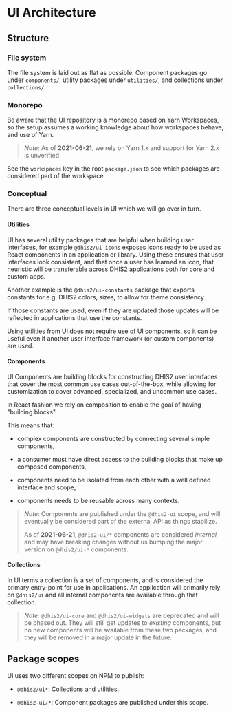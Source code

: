 # UI Architecture

## Structure

### File system

The file system is laid out as flat as possible. Component packages go
under `components/`, utility packages under `utilities/`, and
collections under `collections/`.

### Monorepo

Be aware that the UI repository is a monorepo based on Yarn Workspaces,
so the setup assumes a working knowledge about how workspaces behave,
and use of Yarn.

> _Note:_ As of **2021-06-21**, we rely on Yarn 1.x and support for Yarn
> 2.x is unverified.

See the `workspaces` key in the root `package.json` to see which
packages are considered part of the workspace.

### Conceptual

There are three conceptual levels in UI which we will go over in turn.

#### Utilities

UI has several utility packages that are helpful when building user
interfaces, for example `@dhis2/ui-icons` exposes icons ready to be used
as React components in an application or library. Using these ensures
that user interfaces look consistent, and that once a user has learned
an icon, that heuristic will be transferable across DHIS2 applications
both for core and custom apps.

Another example is the `@dhis2/ui-constants` package that exports
constants for e.g. DHIS2 colors, sizes, to allow for theme consistency.

If those constants are used, even if they are updated those updates will
be reflected in applications that use the constants.

Using utilities from UI does not require use of UI components, so it can
be useful even if another user interface framework (or custom
components) are used.

#### Components

UI Components are building blocks for constructing DHIS2 user interfaces
that cover the most common use cases out-of-the-box, while allowing for
customization to cover advanced, specialized, and uncommon use cases.

In React fashion we rely on composition to enable the goal of having
"building blocks".

This means that:

-   complex components are constructed by connecting several simple
    components,

-   a consumer must have direct access to the building blocks that make up
    composed components,

-   components need to be isolated from each other with a well defined
    interface and scope,

-   components needs to be reusable across many contexts.

> _Note_: Components are published under the `@dhis2-ui` scope, and will
> eventually be considered part of the external API as things stabilize.
>
> As of **2021-06-21**, `@dhis2-ui/*` components are considered _internal_
> and may have breaking changes without us bumping the major version on
> `@dhis2/ui-*` components.

#### Collections

In UI terms a collection is a set of components, and is considered the
primary entry-point for use in applications. An application will
primarily rely on `@dhis2/ui` and all internal components are available
through that collection.

> _Note:_ `@dhis2/ui-core` and `@dhis2/ui-widgets` are deprecated and
> will be phased out. They will still get updates to _existing_
> components, but no new components will be available from these two
> packages, and they will be removed in a major update in the future.

## Package scopes

UI uses two different scopes on NPM to publish:

-   `@dhis2/ui*`: Collections and utilities.

-   `@dhis2-ui/*`: Component packages are published under this scope.
